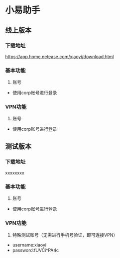 # 小易助手
## 线上版本
### 下载地址
https://app.home.netease.com/xiaoyi/download.html
### 基本功能
1. 账号
* 使用corp账号进行登录
### VPN功能
1. 账号
* 使用corp账号进行登录
## 测试版本
### 下载地址
xxxxxxxx
### 基本功能
1. 账号
* 使用corp账号进行登录
### VPN功能
1. 特殊测试账号（无需进行手机号验证，即可连接VPN）
* username:xiaoyi
* password:fUVCi^PA4c
